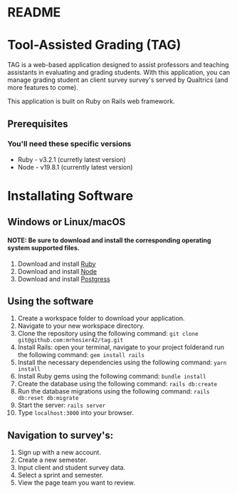 # README

# Tool-Assisted Grading (TAG)
TAG is a web-based application designed to assist professors and teaching assistants in evaluating and grading students. With this application, you can manage grading student an client survey survey's served by Qualtrics (and more features to come).

This application is built on Ruby on Rails web framework.

## Prerequisites
### You'll need these specific versions
* Ruby - v3.2.1 (curretly latest version)
* Node - v19.8.1 (currently latest version)

# Installating Software
## Windows or Linux/macOS
#### NOTE: Be sure to download and install the corresponding operating system supported files.
1. Download and install [Ruby](https://www.ruby-lang.org/en/downloads/releases/)
2. Download and install [Node](https://nodejs.org/en/download/)
3. Download and install [Postgress](https://www.postgresql.org/download/)

## Using the software
1. Create a workspace folder to download your application.
2. Navigate to your new workspace directory.
3. Clone the repository using the following command: ```git clone git@github.com:mrhosier42/tag.git```
4. Install Rails: open your terminal, navigate to your project folderand run the following command: ```gem install rails```
5. Install the necessary dependencies using the following command: ```yarn install```
6. Install Ruby gems using the following command: ```bundle install```
7. Create the database using the following command: ```rails db:create```
8. Run the database migrations using the following command: ```rails db:reset db:migrate```
9. Start the server: ```rails server```
10. Type ```localhost:3000``` into your browser.


## Navigation to survey's:
1. Sign up with a new account.
2. Create a new semester.
3. Input client and student survey data.
4. Select a sprint and semester.
5. View the page team you want to review.


